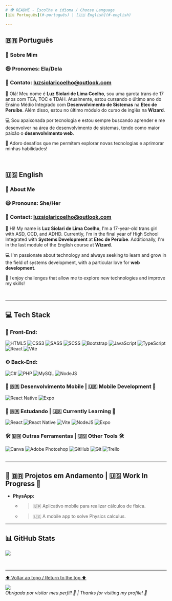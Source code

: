 ```yaml
---
# 🌍 README - Escolha o idioma / Choose Language  
[🇧🇷 Português](#-português) | [🇺🇸 English](#-english)  

---
```


## 🇧🇷 Português  

### 💫 Sobre Mim  

### 😄 Pronomes: Ela/Dela  
### 📧 Contato: luzsiolaricoelho@outlook.com  

👋 Olá! Meu nome é **Luz Siolari de Lima Coelho**, sou uma garota trans de 17 anos com TEA, TOC e TDAH. Atualmente, estou cursando o último ano do Ensino Médio Integrado com **Desenvolvimento de Sistemas** na **Etec de Peruíbe**. Além disso, estou no último módulo do curso de inglês na **Wizard**.  

💻 Sou apaixonada por tecnologia e estou sempre buscando aprender e me desenvolver na área de desenvolvimento de sistemas, tendo como maior paixão o **desenvolvimento web**.  

🌟 Adoro desafios que me permitem explorar novas tecnologias e aprimorar minhas habilidades!  

<br>

## 🇺🇸 English  

### 💫 About Me  

### 😄 Pronouns: She/Her  
### 📧 Contact: luzsiolaricoelho@outlook.com  

👋 Hi! My name is **Luz Siolari de Lima Coelho**, I'm a 17-year-old trans girl with ASD, OCD, and ADHD. Currently, I'm in the final year of High School Integrated with **Systems Development** at **Etec de Peruíbe**. Additionally, I'm in the last module of the English course at **Wizard**.  

💻 I'm passionate about technology and always seeking to learn and grow in the field of systems development, with a particular love for **web development**.  

🌟 I enjoy challenges that allow me to explore new technologies and improve my skills!  

<br>

---

## 💻 Tech Stack  

### 🎨 Front-End:  
![HTML5](https://img.shields.io/badge/html5-%23E34F26.svg?style=for-the-badge&logo=html5&logoColor=white) ![CSS3](https://img.shields.io/badge/css3-%231572B6.svg?style=for-the-badge&logo=css3&logoColor=white) ![SASS](https://img.shields.io/badge/SASS-hotpink.svg?style=for-the-badge&logo=SASS&logoColor=white) ![SCSS](https://img.shields.io/badge/SCSS-%231E90FF.svg?style=for-the-badge&logo=SASS&logoColor=white) ![Bootstrap](https://img.shields.io/badge/bootstrap-%238511FA.svg?style=for-the-badge&logo=bootstrap&logoColor=white) ![JavaScript](https://img.shields.io/badge/javascript-%23323330.svg?style=for-the-badge&logo=javascript&logoColor=%23F7DF1E) ![TypeScript](https://img.shields.io/badge/typescript-%23007ACC.svg?style=for-the-badge&logo=typescript&logoColor=white) ![React](https://img.shields.io/badge/react-%2320232a.svg?style=for-the-badge&logo=react&logoColor=%2361DAFB) ![Vite](https://img.shields.io/badge/vite-%23646CFF.svg?style=for-the-badge&logo=vite&logoColor=white)

### ⚙️ Back-End:  
![C#](https://img.shields.io/badge/c%23-%23239120.svg?style=for-the-badge&logo=csharp&logoColor=white) ![PHP](https://img.shields.io/badge/php-%23777BB4.svg?style=for-the-badge&logo=php&logoColor=white) ![MySQL](https://img.shields.io/badge/mysql-4479A1.svg?style=for-the-badge&logo=mysql&logoColor=white) ![NodeJS](https://img.shields.io/badge/node.js-6DA55F?style=for-the-badge&logo=node.js&logoColor=white)  

### 📱 🇧🇷 Desenvolvimento Mobile | 🇺🇸 Mobile Development 📱
![React Native](https://img.shields.io/badge/react_native-%2320232a.svg?style=for-the-badge&logo=react&logoColor=%2361DAFB) ![Expo](https://img.shields.io/badge/expo-1C1E24?style=for-the-badge&logo=expo&logoColor=#D04A37)  

### 🌱 🇧🇷 Estudando | 🇺🇸 Currently Learning 🌱  
![React](https://img.shields.io/badge/react-%2320232a.svg?style=for-the-badge&logo=react&logoColor=%2361DAFB) ![React Native](https://img.shields.io/badge/react_native-%2320232a.svg?style=for-the-badge&logo=react&logoColor=%2361DAFB) ![Vite](https://img.shields.io/badge/vite-%23646CFF.svg?style=for-the-badge&logo=vite&logoColor=white) ![NodeJS](https://img.shields.io/badge/node.js-6DA55F?style=for-the-badge&logo=node.js&logoColor=white)  ![Expo](https://img.shields.io/badge/expo-1C1E24?style=for-the-badge&logo=expo&logoColor=#D04A37)  


### 🛠️ 🇧🇷 Outras Ferramentas | 🇺🇸 Other Tools 🛠️  
![Canva](https://img.shields.io/badge/Canva-%2300C4CC.svg?style=for-the-badge&logo=Canva&logoColor=white) ![Adobe Photoshop](https://img.shields.io/badge/adobe%20photoshop-%2331A8FF.svg?style=for-the-badge&logo=adobe%20photoshop&logoColor=white) ![GitHub](https://img.shields.io/badge/github-%23121011.svg?style=for-the-badge&logo=github&logoColor=white) ![Git](https://img.shields.io/badge/git-%23F05033.svg?style=for-the-badge&logo=git&logoColor=white) ![Trello](https://img.shields.io/badge/Trello-%23026AA7.svg?style=for-the-badge&logo=Trello&logoColor=white)  
<br>

---
##  📑 🇧🇷 Projetos em Andamento | 🇺🇸 Work In Progress 📑 
- **PhysApp:**
  - > 🇧🇷 Aplicativo mobile para realizar cálculos de física.
  - > 🇺🇸 A mobile app to solve Physics calculus.
  

---

## 📊 GitHub Stats  

![](https://github-readme-stats.vercel.app/api/top-langs/?username=Luz-Coelho&theme=dark&hide_border=false&include_all_commits=false&count_private=false&layout=compact)  

<br>

---

[⬆️ Voltar ao topo / Return to the top ⬆️](#-readme---escolha-o-idioma--choose-language)  

[![](https://visitcount.itsvg.in/api?id=Luz-Coelho&icon=0&color=0)](https://visitcount.itsvg.in)  
*Obrigada por visitar meu perfil! 💖 | Thanks for visiting my profile! 💖*  
